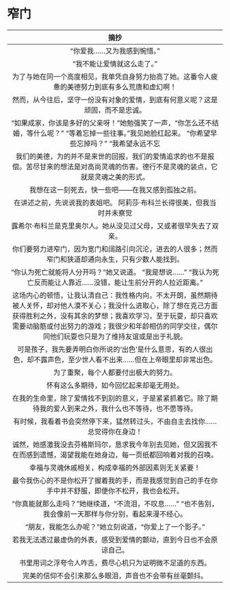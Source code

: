 # 窄门

|                             摘抄                             |
| :----------------------------------------------------------: |
|                  “你爱我……又为我感到惋惜。”                  |
|                  “我不能让爱情就这么走了。”                  |
| 为了与她在同一个高度相见，我单凭自身努力抬高了她。这番令人疲惫的美德努力到底有多么荒唐和虚幻啊！ |
| 然而，从今往后，坚守一份没有对象的爱情，到底有何意义呢？这是顽固，而不是忠诚。 |
| “如果成家，你该是多好的父亲呀！”她勉强笑了一声，“你怎么还不结婚，等什么呢？” “等着忘掉一些往事。”我见她脸红起来。 “你希望早些忘掉吗？” “我希望永远不忘 |
| 我们的美德，为的并不是来世的回报，我们的爱情追求的也不是报偿。苦尽甘来的想法是对高尚灵魂的伤害。德行不是灵魂的装点，它就是灵魂之美的形式。 |
|       我想在这一刻死去，快一些吧——在我又感到孤独之前。       |
| 在讲述之前，先说说我的表姐吧。 阿莉莎·布科兰长得很美，但我当时并未察觉 |
| 露希尔·布科兰是克里奥尔人。她从没见过父母，又或者很早失去了双亲。 |
| 你们要努力进窄门，因为宽门和阔路引向沉沦，进去的人很多；然而窄门和狭道却通向永生，只有少数人能找到。 |
| “你认为死亡就能将人分开吗？”她又说道。 “我是想说……” “我认为死亡反而能让人靠近……没错，能让生前分开的人拉近距离。” |
| 这场内心的顿悟，让我认清自己：我性格内向，不太开朗，虽然期待被人关怀，却对他人漠不关心；我没什么进取心，除了想在克己方面获得胜利之外，没有其余的梦想；我喜欢学习，至于玩耍，却只喜欢需要动脑筋或付出努力的游戏；我很少和年龄相仿的同学交往，偶尔同他们玩耍也只是为了维持友谊或是出于礼貌。 |
| 可是孩子，我先要弄明白你所说的‘出色’是什么意思，有的人很出色，却不露声色，至少世人看不出来……但在上帝眼里却非常出色。 |
|             为了重聚，每个人都要付出极大的努力。             |
|           怀有这么多期待，如今回忆起来却毫无用处。           |
| 在我的生命里，除了爱情找不到别的意义，于是紧紧抓着它。除了期待我的爱人到来之外，我什么也不等待，也不愿等待。 |
| 有时候，我看着书会突然停下来，猛然转过头，不由自主去找你……总觉得你在身边！ |
| 诚然，她感激我没去芬格斯玛尔，恳求我今年别去见她，但又因我不在而感到遗憾，渴望我能在她身边，每一页纸都回响着对我的召唤。 |
|      幸福与灵魂休戚相关，构成幸福的外部因素则无关紧要！      |
| 最令我伤心的不是你松开了握着我的手，而是我感觉到自己的手在你手中并不舒服，即便你不松开，我也会松开。 |
| “你真能就那么走吗？”她继续道，“不流泪，不叹息……” “也不告别，我会像前一天那样与你分别，看起来漫不经心。 |
|    “朋友，我能怎么办呢？”她立刻说道，“你爱上了一个影子。”    |
| 若我无法透过最虚伪的外表，感受到爱情的颤动，直到今日也不会原谅自己。 |
|   书里用词之浮夸令人咋舌，费尽心机只为证明微不足道的东西。   |
|    完美的信仰不会引来那么多眼泪，声音也不会带有丝毫颤抖。    |